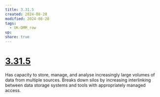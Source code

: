 ```yaml
---
title: 3.31.5
created: 2024-08-28
modified: 2024-08-28
tags:
  - UK-DMM_row
up: 
share: true
---
```

# [3.31.5](3.31.5.md)

Has capacity to store, manage, and analyse increasingly large volumes of data from multiple sources. Breaks down silos by increasing interlinking between data storage systems and tools with appropriately managed access.
